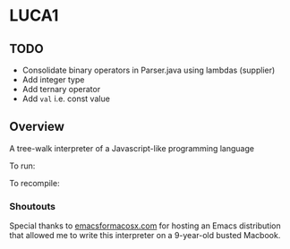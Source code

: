 # LUCA1

## TODO
- Consolidate binary operators in Parser.java using lambdas (supplier)
- Add integer type
- Add ternary operator
- Add `val` i.e. const value

## Overview
A tree-walk interpreter of a Javascript-like programming language

To run:

To recompile:

### Shoutouts
Special thanks to [emacsformacosx.com](https://emacsformacosx.com/) for hosting an Emacs distribution that allowed me
to write this interpreter on a 9-year-old busted Macbook. 


